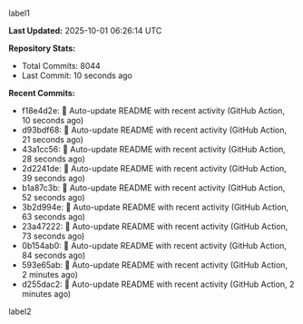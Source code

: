 
label1 
<!-- ACTIVITY_START -->
**Last Updated:** 2025-10-01 06:26:14 UTC

**Repository Stats:**
- Total Commits: 8044
- Last Commit: 10 seconds ago

**Recent Commits:**
- f18e4d2e: 🤖 Auto-update README with recent activity (GitHub Action, 10 seconds ago)
- d93bdf68: 🤖 Auto-update README with recent activity (GitHub Action, 21 seconds ago)
- 43a1cc56: 🤖 Auto-update README with recent activity (GitHub Action, 28 seconds ago)
- 2d2241de: 🤖 Auto-update README with recent activity (GitHub Action, 39 seconds ago)
- b1a87c3b: 🤖 Auto-update README with recent activity (GitHub Action, 52 seconds ago)
- 3b2d994e: 🤖 Auto-update README with recent activity (GitHub Action, 63 seconds ago)
- 23a47222: 🤖 Auto-update README with recent activity (GitHub Action, 73 seconds ago)
- 0b154ab0: 🤖 Auto-update README with recent activity (GitHub Action, 84 seconds ago)
- 593e65ab: 🤖 Auto-update README with recent activity (GitHub Action, 2 minutes ago)
- d255dac2: 🤖 Auto-update README with recent activity (GitHub Action, 2 minutes ago)
<!-- ACTIVITY_END -->

label2
